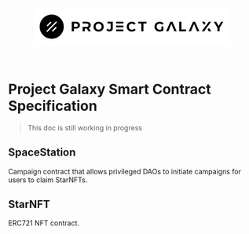 <br/>
<p align="center">
<a href="https://galaxy.eco" target="_blank">
<img src="docs/logo.png" width="400" alt="Project Galaxy logo">
</a>
</p>
<br/>

# Project Galaxy Smart Contract Specification

> This doc is still working in progress

## SpaceStation

Campaign contract that allows privileged DAOs to initiate campaigns for users
to claim StarNFTs.

## StarNFT

ERC721 NFT contract.

